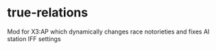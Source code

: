 # true-relations
 Mod for X3:AP which dynamically changes race notorieties and fixes AI station IFF settings
